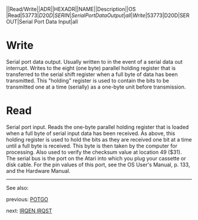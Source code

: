 ||Read/Write||ADR||HEXADR||NAME||Description||OS  
|Read|53773|$D20D|SERIN|Serial Port Data Output|all  
|Write|53773|$D20D|SEROUT|Serial Port Data Input|all  
  
  
# Write  
Serial port data output. Usually written to in the event of a serial data out interrupt. Writes to the eight (one byte) parallel holding register that is transferred to the serial shift register when a full byte of data has been transmitted. This "holding" register is used to contain the bits to be transmitted one at a time (serially) as a one-byte unit before transmission.  
  
# Read  
Serial port input. Reads the one-byte parallel holding register that is loaded when a full byte of serial input data has been received. As above, this holding register is used to hold the bits as they are received one bit at a time until a full byte is received. This byte is then taken by the computer for processing. Also used to verify the checksum value at location 49 ($31).  
The serial bus is the port on the Atari into which you plug your cassette or disk cable. For the pin values of this port, see the OS User's Manual, p. 133, and the Hardware Manual.  
  
---
See also:  
  
previous: [POTGO](../POTGO/index.md)  
  
next: [IRQEN](../IRQEN/index.md),[IRQST](../IRQEN/index.md)  
